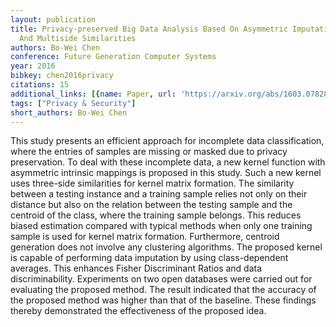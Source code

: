 ```yaml
---
layout: publication
title: Privacy-preserved Big Data Analysis Based On Asymmetric Imputation Kernels
  And Multiside Similarities
authors: Bo-Wei Chen
conference: Future Generation Computer Systems
year: 2016
bibkey: chen2016privacy
citations: 15
additional_links: [{name: Paper, url: 'https://arxiv.org/abs/1603.07828'}]
tags: ["Privacy & Security"]
short_authors: Bo-Wei Chen
---
```

This study presents an efficient approach for incomplete data classification,
where the entries of samples are missing or masked due to privacy preservation.
To deal with these incomplete data, a new kernel function with asymmetric
intrinsic mappings is proposed in this study. Such a new kernel uses three-side
similarities for kernel matrix formation. The similarity between a testing
instance and a training sample relies not only on their distance but also on
the relation between the testing sample and the centroid of the class, where
the training sample belongs. This reduces biased estimation compared with
typical methods when only one training sample is used for kernel matrix
formation. Furthermore, centroid generation does not involve any clustering
algorithms. The proposed kernel is capable of performing data imputation by
using class-dependent averages. This enhances Fisher Discriminant Ratios and
data discriminability. Experiments on two open databases were carried out for
evaluating the proposed method. The result indicated that the accuracy of the
proposed method was higher than that of the baseline. These findings thereby
demonstrated the effectiveness of the proposed idea.